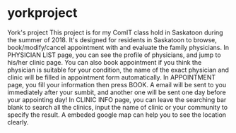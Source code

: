 # yorkproject
York's project
This project is for my ComIT class hold in Saskatoon during the summer of 2018.
It's designed for residents in Saskatoon to browse, book/modify/cancel appointment with and evaluate the family physicians.
In PHYSICIAN LIST page, you can see the profile of physicians, and jump to his/her clinic page. You can also book appointment if you think the physician is suitable for your condition, the name of the exact physician and clinic will be filled in appointment form automatically.
In APPOINTMENT page, you fill your information then press BOOK. A email will be sent to you immediately after your sumbit, and another one will be sent one day before your appointing day!
In CLINIC INFO page, you can leave the searching bar blank to search all the clinics, input the name of clinic or your community to specify the result. A embeded google map can help you to see the location clearly.
